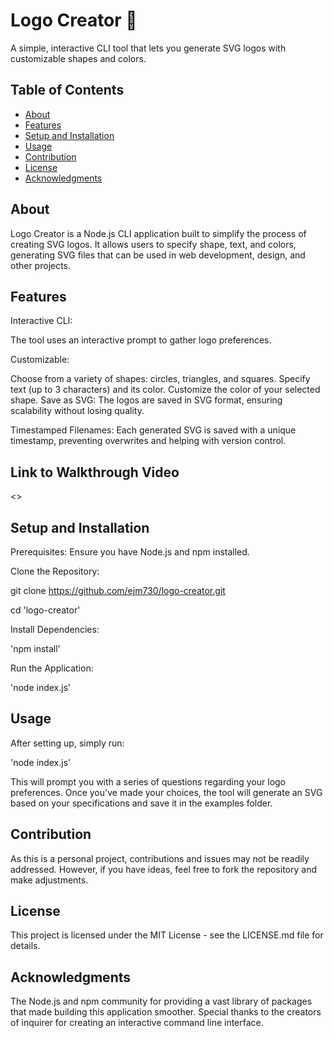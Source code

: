 # Logo Creator 🎨

A simple, interactive CLI tool that lets you generate SVG logos with customizable shapes and colors.


## Table of Contents

* [About](#about)
* [Features](#features)
* [Setup and Installation](#setup-and-installation)
* [Usage](#usage)
* [Contribution](#contribution)
* [License](#license)
* [Acknowledgments](#acknowledgments)

## About

Logo Creator is a Node.js CLI application built to simplify the process of creating SVG logos. It allows users to specify shape, text, and colors, generating SVG files that can be used in web development, design, and other projects.

## Features

Interactive CLI:

The tool uses an interactive prompt to gather logo preferences.

Customizable:

Choose from a variety of shapes: circles, triangles, and squares.
Specify text (up to 3 characters) and its color.
Customize the color of your selected shape.
Save as SVG: The logos are saved in SVG format, ensuring scalability without losing quality.

Timestamped Filenames: Each generated SVG is saved with a unique timestamp, preventing overwrites and helping with version control.

## Link to Walkthrough Video

<>

## Setup and Installation

Prerequisites: Ensure you have Node.js and npm installed.

Clone the Repository:

git clone <https://github.com/ejm730/logo-creator.git>

cd 'logo-creator'

Install Dependencies:

'npm install'

Run the Application:

'node index.js'

## Usage

After setting up, simply run:

'node index.js'

This will prompt you with a series of questions regarding your logo preferences. Once you've made your choices, the tool will generate an SVG based on your specifications and save it in the examples folder.

## Contribution

As this is a personal project, contributions and issues may not be readily addressed. However, if you have ideas, feel free to fork the repository and make adjustments.

## License

This project is licensed under the MIT License - see the LICENSE.md file for details.

## Acknowledgments

The Node.js and npm community for providing a vast library of packages that made building this application smoother.
Special thanks to the creators of inquirer for creating an interactive command line interface.
